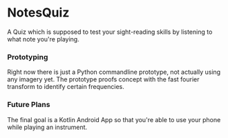 # NotesQuiz
A Quiz which is supposed to test your sight-reading skills by listening to what note you're playing.

### Prototyping
Right now there is just a Python commandline prototype, not actually using any imagery yet. The prototype proofs concept with the fast fourier transform to identify certain frequencies.

### Future Plans
The final goal is a Kotlin Android App so that you're able to use your phone while playing an instrument.

